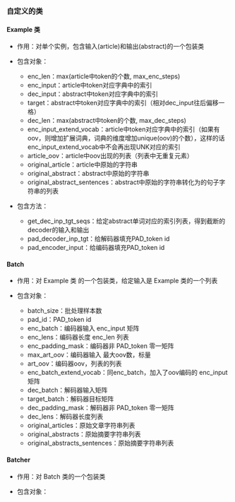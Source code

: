 
### 自定义的类
 
#### Example 类

* 作用：对单个实例，包含输入(article)和输出(abstract)的一个包装类

* 包含对象：
    * enc_len：max(article中token的个数, max_enc_steps)
    * enc_input：article中token对应字典中的索引
    * dec_input：abstract中token对应字典中的索引
    * target：abstract中token对应字典中的索引（相对dec_input往后偏移一格）
    * dec_len：max(abstract中token的个数, max_dec_steps)
    * enc_input_extend_vocab：article中token对应字典中的索引（如果有oov，则增加扩展词典，词典的维度增加unique(oov)的个数），这样的话enc_input_extend_vocab中不会再出现UNK对应的索引
    * article_oov：article中oov出现的列表（列表中无重复元素）
    * original_article：article中原始的字符串
    * original_abstract：abstract中原始的字符串
    * original_abstract_sentences：abstract中原始的字符串转化为的句子字符串的列表

* 包含方法：
    * get_dec_inp_tgt_seqs：给定abstract单词对应的索引列表，得到截断的decoder的输入和输出
    * pad_decoder_inp_tgt：给解码器填充PAD_token id
    * pad_encoder_input：给编码器填充PAD_token id

#### Batch

* 作用：对 Example 类 的一个包装类，给定输入是 Example 类的一个列表 
    
* 包含对象：
    * batch_size：批处理样本数
    * pad_id：PAD_token id
    * enc_batch：编码器输入 enc_input 矩阵
    * enc_lens：编码器长度 enc_len 列表
    * enc_padding_mask：编码器非 PAD_token 零一矩阵
    * max_art_oov：编码器输入 最大oov数，标量
    * art_oov：编码器oov，列表的列表
    * enc_batch_extend_vocab：同enc_batch，加入了oov编码的 enc_input矩阵
    * dec_batch：解码器输入矩阵
    * target_batch：解码器目标矩阵
    * dec_padding_mask：解码器非 PAD_token 零一矩阵
    * dec_lens：解码器长度列表
    * original_articles：原始文章字符串列表
    * original_abstracts：原始摘要字符串列表
    * original_abstracts_sentences：原始摘要字符串列表
    

#### Batcher

* 作用：对 Batch 类的一个包装类

* 包含对象：


